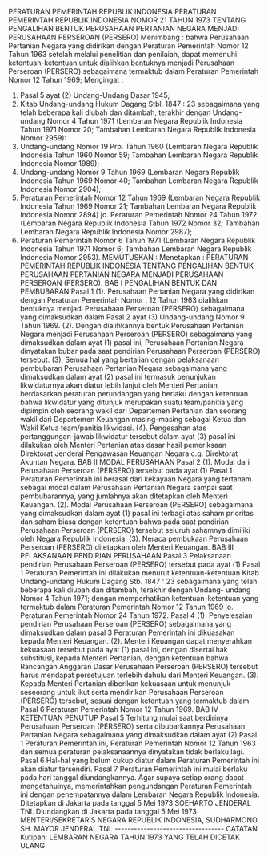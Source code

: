  PERATURAN PEMERINTAH REPUBLIK INDONESIA PERATURAN PEMERINTAH REPUBLIK INDONESIA NOMOR 21 TAHUN 1973 TENTANG PENGALIHAN BENTUK PERUSAHAAN PERTANIAN NEGARA MENJADI PERUSAHAAN PERSEROAN (PERSERO)
Menimbang :
 bahwa Perusahaan Pertanian Negara yang didirikan dengan Peraturan Pemerintah Nomor 12 Tahun 1963 setelah melalui penelitian dan penilaian, dapat memenuhi ketentuan-ketentuan untuk dialihkan bentuknya menjadi Perusahaan Perseroan (PERSERO) sebagaimana termaktub dalam Peraturan Pemerintah Nomor 12 Tahun 1969;
Mengingat :

1. Pasal 5 ayat (2) Undang-Undang Dasar 1945;
2. Kitab Undang-undang Hukum Dagang Stbl. 1847 : 23 sebagaimana yang telah beberapa kali diubah dan ditambah, terakhir dengan Undang-undang Nomor 4 Tahun 1971 (Lembaran Negara Republik Indonesia Tahun 1971 Nomor 20; Tambahan Lembaran Negara Republik Indonesia Nomor 2959):
3. Undang-undang Nomor 19 Prp. Tahun 1960 (Lembaran Negara Republik Indonesia Tahun 1960 Nomor 59; Tambahan Lembaran Negara Republik Indonesia Nomor 1989);
4. Undang-undang Nomor 9 Tahun 1969 (Lembaran Negara Republik Indonesia Tahun 1969 Nomor 40; Tambahan Lembaran Negara Republik Indonesia Nomor 2904);
5. Peraturan Pemerintah Nomor 12 Tahun 1969 (Lembaran Negara Republik Indonesia Tahun 1969 Nomor 21; Tambahan Lembaran Negara Republik Indonesia Nomor 2894) jo. Peraturan Pemerintah Nomor 24 Tahun 1972 (Lembaran Negara Republik Indonesia Tahun 1972 Nomor 32; Tambahan Lembaran Negara Republik Indonesia Nomor 2987);
6. Peraturan Pemerintah Nomor 6 Tahun 1971 (Lembaran Negara Republik Indonesia Tahun 1971 Nomor 6; Tambahan Lembaran Negara Republik Indonesia Nomor 2953).
MEMUTUSKAN :
 Menetapkan : PERATURAN PEMERINTAH REPUBLIK INDONESIA TENTANG PENGALIHAN BENTUK PERUSAHAAN PERTANIAN NEGARA MENJADI PERUSAHAAN PERSEROAN (PERSERO).
BAB I PENGALIHAN BENTUK DAN PEMBUBARAN
Pasal 1
(1). Perusahaan Pertanian Negara yang didirikan dengan Peraturan Pemerintah Nomor , 12 Tahun 1963 dialihkan bentuknya menjadi Perusahaan Perseroan (PERSERO) sebagaimana yang dimaksudkan dalam Pasal 2 ayat (3) Undang-undang Nomor 9 Tahun 1969.
(2). Dengan dialihkannya bentuk Perusahaan Pertanian Negara menjadi Perusahaan Perseroan (PERSERO) sebagaimana yang dimaksudkan dalam ayat (1) pasal ini, Perusahaan Pertanian Negara dinyatakan bubar pada saat pendirian Perusahaan Perseroan (PERSERO) tersebut.
(3). Semua hal yang bertalian dengan pelaksanaan pembubaran Perusahaan Pertanian Negara sebagaimana yang dimaksudkan dalam ayat (2) pasal ini termasuk penunjukan likwidaturnya akan diatur lebih lanjut oleh Menteri Pertanian berdasarkan peraturan perundangan yang berlaku dengan ketentuan bahwa likwidatur yang ditunjuk merupakan suatu team/panitia yang dipimpin oleh seorang wakil dari Departemen Pertanian dan seorang wakil dari Departemen Keuangan masing-masing sebagai Ketua dan Wakil Ketua team/panitia likwidasi.
(4). Pengesahan atas pertanggungan-jawab likwidatur tersebut dalam ayat (3) pasal ini dilakukan oleh Menteri Pertanian atas dasar hasil pemeriksaan Direktorat Jenderal Pengawasan Keuangan Negara c.q. Direktorat Akuntan Negara.
BAB II MODAL PERUSAHAAN
Pasal 2
(1). Modal dari Perusahaan Perseroan (PERSERO) tersebut pada ayat (1) Pasal 1 Peraturan Pemerintah ini berasal dari kekayaan Negara yang tertanam sebagai modal dalam Perusahaan Pertanian Negara sampai saat pembubarannya, yang jumlahnya akan ditetapkan oleh Menteri Keuangan.
(2). Modal Perusahaan Perseroan (PERSERO) sebagaimana yang dimaksudkan dalam ayat (1) pasal ini terbagi atas saham prioritas dan saham biasa dengan ketentuan bahwa pada saat pendirian Perusahaan Perseroan (PERSERO) tersebut seluruh sahamnya dimiliki oleh Negara Republik Indonesia.
(3). Neraca pembukaan Perusahaan Perseroan (PERSERO) ditetapkan oleh Menteri Keuangan.
BAB III PELAKSANAAN PENDIRIAN PERUSAHAAN
Pasal 3
Pelaksanaan pendirian Perusahaan Perseroan (PERSERO) tersebut pada ayat (1) Pasal 1 Peraturan Pemerintah ini dilakukan menurut ketentuan-ketentuan Kitab Undang-undang Hukum Dagang Stb. 1847 : 23 sebagaimana yang telah beberapa kali diubah dan ditambah, terakhir dengan Undang- undang Nomor 4 Tahun 1971; dengan memperhatikan ketentuan-ketentuan yang termaktub dalam Peraturan Pemerintah Nomor 12 Tahun 1969 jo. Peraturan Pemerintah Nomor 24 Tahun 1972.
Pasal 4
(1). Penyelesaian pendirian Perusahaan Perseroan (PERSERO) sebagaimana yang dimaksudkan dalam pasal 3 Peraturan Pemerintah ini dikuasakan kepada Menteri Keuangan.
(2). Menteri Keuangan dapat menyerahkan kekuasaan tersebut pada ayat (1) pasal ini, dengan disertai hak substitusi, kepada Menteri Pertanian, dengan ketentuan bahwa Rancangan Anggaran Dasar Perusahaan Perseroan (PERSERO) tersebut harus mendapat persetujuan terlebih dahulu dari Menteri Keuangan.
(3). Kepada Menteri Pertanian diberikan kekuasaan untuk menunjuk seseorang untuk ikut serta mendirikan Perusahaan Perseroan (PERSERO) tersebut, sesuai dengan ketentuan yang termaktub dalam Pasal 6 Peraturan Pemerintah Nomor 12 Tahun 1969.
BAB IV KETENTUAN PENUTUP
Pasal 5
Terhitung mulai saat berdirinya Perusahaan Perseroan (PERSERO) serta dibubarkannya Perusahaan Pertanian Negara sebagaimana yang dimaksudkan dalam ayat (2) Pasal 1 Peraturan Pemerintah ini, Peraturan Pemerintah Nomor 12 Tahun 1963 dan semua peraturan pelaksanaannya dinyatakan tidak berlaku lagi.
Pasal 6
Hal-hal yang belum cukup diatur dalam Peraturan Pemerintah ini akan diatur tersendiri.
Pasal 7
Peraturan Pemerintah ini mulai berlaku pada hari tanggal diundangkannya. Agar supaya setiap orang dapat mengetahuinya, memerintahkan pengundangan Peraturan Pemerintah ini dengan penempatannya dalam Lembaran Negara Republik Indonesia. Ditetapkan di Jakarta pada tanggal 5 Mei 1973 SOEHARTO JENDERAL TNI. Diundangkan di Jakarta pada tanggal 5 Mei 1973 MENTERI/SEKRETARIS NEGARA REPUBLIK INDONESIA, SUDHARMONO, SH. MAYOR JENDERAL TNI. ---------------------------------- CATATAN Kutipan: LEMBARAN NEGARA TAHUN 1973 YANG TELAH DICETAK ULANG